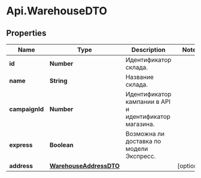 # Api.WarehouseDTO

## Properties

Name | Type | Description | Notes
------------ | ------------- | ------------- | -------------
**id** | **Number** | Идентификатор склада. | 
**name** | **String** | Название склада. | 
**campaignId** | **Number** | Идентификатор кампании в API и идентификатор магазина. | 
**express** | **Boolean** | Возможна ли доставка по модели Экспресс. | 
**address** | [**WarehouseAddressDTO**](WarehouseAddressDTO.md) |  | [optional] 


